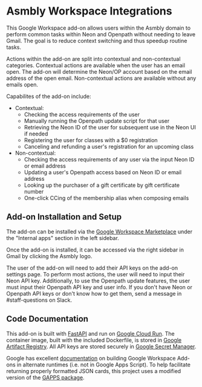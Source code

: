 # Asmbly Workspace Integrations

This Google Workspace add-on allows users within the Asmbly domain to perform common tasks within Neon and Openpath 
without needing to leave Gmail. The goal is to reduce context switching and thus speedup routine tasks.

Actions within the add-on are split into contextual and non-contextual categories. Contextual actions are available
when the user has an email open. The add-on will determine the Neon/OP account based on the email address of the open
email. Non-contextual actions are available without any emails open.

Capabilites of the add-on include:

- Contextual:
    - Checking the access requirements of the user
    - Manually running the Openpath update script for that user
    - Retrieving the Neon ID of the user for subsequent use in the Neon UI if needed
    - Registering the user for classes with a $0 registration
    - Canceling and refunding a user's registration for an upcoming class
- Non-contextual:
    - Checking the access requirements of any user via the input Neon ID or email address
    - Updating a user's Openpath access based on Neon ID or email address
    - Looking up the purchaser of a gift certificate by gift certificate number
    - One-click CCing of the membership alias when composing emails

## Add-on Installation and Setup

The add-on can be installed via the [Google Workspace Marketplace](https://workspace.google.com/marketplace/) 
under the "Internal apps" section in the left sidebar.

Once the add-on is installed, it can be accessed via the right sidebar in Gmail by clicking the Asmbly logo.

The user of the add-on will need to add their API keys on the add-on settings page. To perform most actions, the user 
will need to input their Neon API key. Additionally, to use the Openpath update features, the user must input their 
Openpath API key and user info. If you don't have Neon or Openpath API keys or don't know how to get them, send a 
message in #staff-questions on Slack. 

## Code Documentation

This add-on is built with [FastAPI](https://fastapi.tiangolo.com) and run on 
[Google Cloud Run](https://cloud.google.com/run/docs/overview/what-is-cloud-run). 
The container image, built with the included Dockerfile, is stored in 
[Google Artifact Registry](https://cloud.google.com/artifact-registry/docs). All API keys are stored securely in 
[Google Secret Manager](https://cloud.google.com/secret-manager/docs).

Google has excellent [documentation](https://developers.google.com/workspace/add-ons/guides/alternate-runtimes) 
on building Google Workspace Add-ons in alternate runtimes (i.e. not in Google Apps Script). To help facilitate 
returning properly formatted JSON cards, this project uses a modified version of the 
[GAPPS package](https://github.com/skoudoro/gapps).